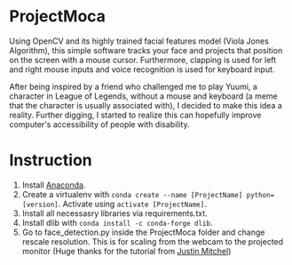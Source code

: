 # ProjectMoca
 Using OpenCV and its highly trained facial features model (Viola Jones Algorithm), this simple software tracks your face and projects that position on the screen with a mouse cursor. Furthermore, clapping is used for left and right mouse inputs and voice recognition is used for keyboard input.

 After being inspired by a friend who challenged me to play Yuumi, a character in League of Legends, without a mouse and keyboard (a meme that the character is usually associated with), I decided to make this idea a reality. Further digging, I started to realize this can hopefully improve computer's accessibility of people with disability.



# Instruction
 1. Install [Anaconda](https://www.anaconda.com/).
 2. Create a virtualenv with `conda create --name [ProjectName] python=[version]`. Activate using `activate [ProjectName]`.
 3. Install all necessasry libraries via requirements.txt.
 4. Install dlib with `conda install -c conda-forge dlib`.
 5. Go to face_detection.py inside the ProjectMoca folder and change rescale resolution. This is for scaling from the webcam to the projected monitor (Huge thanks for the tutorial from [Justin Mitchel](https://www.codingforentrepreneurs.com/blog/open-cv-python-change-video-resolution-or-scale))


